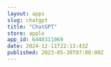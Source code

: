 ```yaml
---
layout: apps
slug: chatgpt
title: "ChatGPT"
store: apple
app_id: 6448311069
date: 2024-12-11T22:13:43Z
published: 2023-05-30T07:00:00Z
---
```

